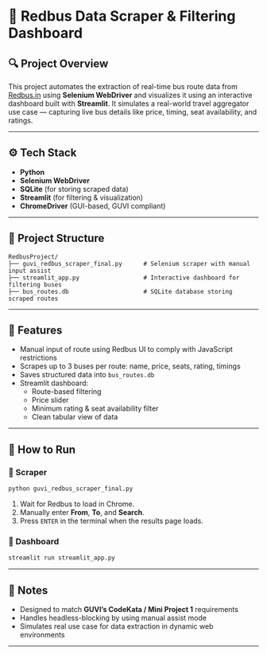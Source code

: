
# 🚌 Redbus Data Scraper & Filtering Dashboard

## 🔍 Project Overview
This project automates the extraction of real-time bus route data from [Redbus.in](https://www.redbus.in/) using **Selenium WebDriver** and visualizes it using an interactive dashboard built with **Streamlit**. It simulates a real-world travel aggregator use case — capturing live bus details like price, timing, seat availability, and ratings.

---

## ⚙️ Tech Stack

- **Python**
- **Selenium WebDriver**
- **SQLite** (for storing scraped data)
- **Streamlit** (for filtering & visualization)
- **ChromeDriver** (GUI-based, GUVI compliant)

---

## 📁 Project Structure

```
RedbusProject/
├── guvi_redbus_scraper_final.py      # Selenium scraper with manual input assist
├── streamlit_app.py                  # Interactive dashboard for filtering buses
├── bus_routes.db                     # SQLite database storing scraped routes
```

---

## 📌 Features

- Manual input of route using Redbus UI to comply with JavaScript restrictions
- Scrapes up to 3 buses per route: name, price, seats, rating, timings
- Saves structured data into `bus_routes.db`
- Streamlit dashboard:
  - Route-based filtering
  - Price slider
  - Minimum rating & seat availability filter
  - Clean tabular view of data

---

## 🧪 How to Run

### 🔹 Scraper

```bash
python guvi_redbus_scraper_final.py
```

1. Wait for Redbus to load in Chrome.
2. Manually enter **From**, **To**, and **Search**.
3. Press `ENTER` in the terminal when the results page loads.

### 🔹 Dashboard

```bash
streamlit run streamlit_app.py
```

---

## 🧾 Notes

- Designed to match **GUVI’s CodeKata / Mini Project 1** requirements
- Handles headless-blocking by using manual assist mode
- Simulates real use case for data extraction in dynamic web environments

---
